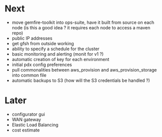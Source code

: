 # Next #
- move gemfire-toolkit into ops-suite, have it built from source on each node
  (is this a good idea ? it requires each node to access a maven repo)
- public IP addresses
- get gfsh from outside working
- ability to specify a schedule for the cluster
- basic monitoring and alerting (monit for v1 ?)
- automatic creation of key for each environment
- initial pdx config preferences
- pull commonalities between aws_provision and aws_provision_storage into
common file
- automatic backups to S3 (how will the S3 credentials be handled ?)


# Later #
- configurator gui
- WAN gateway
- Elastic Load Balancing
- cost estimate
